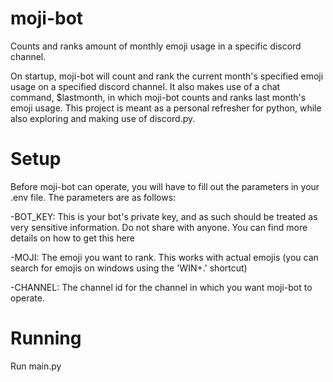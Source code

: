 # moji-bot
Counts and ranks amount of monthly emoji usage in a specific discord channel.

On startup, moji-bot will count and rank the current month's specified emoji usage on a specified discord  channel. It also makes use of a chat command, $lastmonth, in which moji-bot counts and ranks last month's emoji usage. This project is meant as a personal refresher for python, while also exploring and making use of discord.py.

# Setup
Before moji-bot can operate, you will have to fill out the parameters in your .env file. The parameters are as follows:

-BOT_KEY: This is your bot's private key, and as such should be treated as very sensitive information. Do not share with anyone. You can find more details on how to get this here

-MOJI: The emoji you want to rank. This works with actual emojis (you can search for emojis on windows using the 'WIN+.' shortcut)

-CHANNEL: The channel id for the channel in which you want moji-bot to operate.

# Running
Run main.py 
